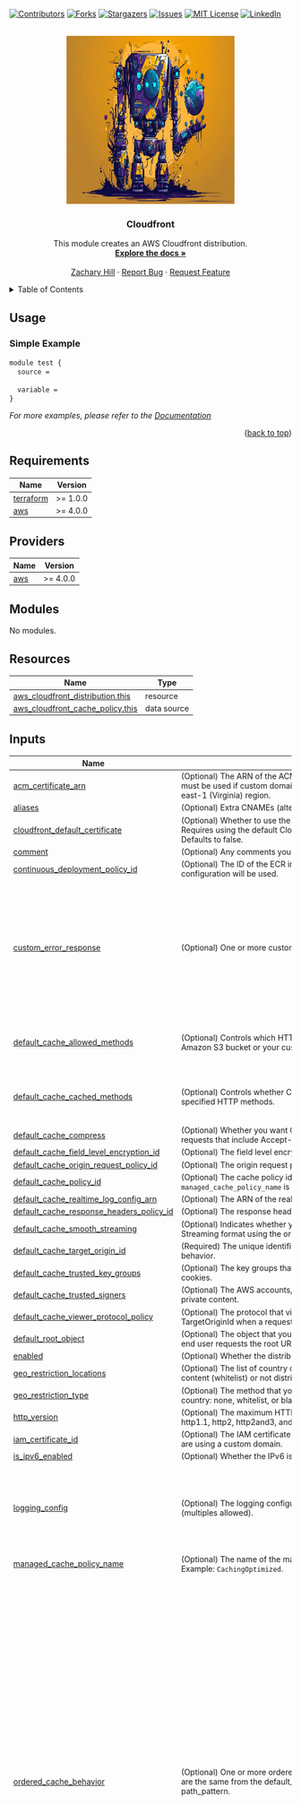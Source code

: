 <!-- Blank module readme template: Do a search and replace with your text editor for the following: `module_name`, `module_description` -->
<!-- Improved compatibility of back to top link: See: https://github.com/othneildrew/Best-README-Template/pull/73 -->
<a name="readme-top"></a>


<!-- PROJECT SHIELDS -->
<!--
*** I'm using markdown "reference style" links for readability.
*** Reference links are enclosed in brackets [ ] instead of parentheses ( ).
*** See the bottom of this document for the declaration of the reference variables
*** for contributors-url, forks-url, etc. This is an optional, concise syntax you may use.
*** https://www.markdownguide.org/basic-syntax/#reference-style-links
-->
[![Contributors][contributors-shield]][contributors-url]
[![Forks][forks-shield]][forks-url]
[![Stargazers][stars-shield]][stars-url]
[![Issues][issues-shield]][issues-url]
[![MIT License][license-shield]][license-url]
[![LinkedIn][linkedin-shield]][linkedin-url]


<!-- PROJECT LOGO -->
<br />
<div align="center">
  <a href="https://github.com/zachreborn/terraform-modules">
    <img src="/images/terraform_modules_logo.webp" alt="Logo" width="300" height="300">
  </a>

<h3 align="center">Cloudfront</h3>
  <p align="center">
    This module creates an AWS Cloudfront distribution.
    <br />
    <a href="https://github.com/zachreborn/terraform-modules"><strong>Explore the docs »</strong></a>
    <br />
    <br />
    <a href="https://zacharyhill.co">Zachary Hill</a>
    ·
    <a href="https://github.com/zachreborn/terraform-modules/issues">Report Bug</a>
    ·
    <a href="https://github.com/zachreborn/terraform-modules/issues">Request Feature</a>
  </p>
</div>


<!-- TABLE OF CONTENTS -->
<details>
  <summary>Table of Contents</summary>
  <ol>
    <li><a href="#usage">Usage</a></li>
    <li><a href="#requirements">Requirements</a></li>
    <li><a href="#providers">Providers</a></li>
    <li><a href="#modules">Modules</a></li>
    <li><a href="#Resources">Resources</a></li>
    <li><a href="#inputs">Inputs</a></li>
    <li><a href="#outputs">Outputs</a></li>
    <li><a href="#license">License</a></li>
    <li><a href="#contact">Contact</a></li>
    <li><a href="#acknowledgments">Acknowledgments</a></li>
  </ol>
</details>


<!-- USAGE EXAMPLES -->
## Usage
### Simple Example
```
module test {
  source = 

  variable = 
}
```

_For more examples, please refer to the [Documentation](https://github.com/zachreborn/terraform-modules)_

<p align="right">(<a href="#readme-top">back to top</a>)</p>

<!-- terraform-docs output will be input automatically below-->
<!-- terraform-docs markdown table --output-file README.md --output-mode inject .-->
<!-- BEGIN_TF_DOCS -->
## Requirements

| Name | Version |
|------|---------|
| <a name="requirement_terraform"></a> [terraform](#requirement\_terraform) | >= 1.0.0 |
| <a name="requirement_aws"></a> [aws](#requirement\_aws) | >= 4.0.0 |

## Providers

| Name | Version |
|------|---------|
| <a name="provider_aws"></a> [aws](#provider\_aws) | >= 4.0.0 |

## Modules

No modules.

## Resources

| Name | Type |
|------|------|
| [aws_cloudfront_distribution.this](https://registry.terraform.io/providers/hashicorp/aws/latest/docs/resources/cloudfront_distribution) | resource |
| [aws_cloudfront_cache_policy.this](https://registry.terraform.io/providers/hashicorp/aws/latest/docs/data-sources/cloudfront_cache_policy) | data source |

## Inputs

| Name | Description | Type | Default | Required |
|------|-------------|------|---------|:--------:|
| <a name="input_acm_certificate_arn"></a> [acm\_certificate\_arn](#input\_acm\_certificate\_arn) | (Optional) The ARN of the ACM certificate that you want to use with the distribution. This must be used if custom domain names are used. The ACM certificate must be in the us-east-1 (Virginia) region. | `string` | `null` | no |
| <a name="input_aliases"></a> [aliases](#input\_aliases) | (Optional) Extra CNAMEs (alternate domain names), if any, for this distribution. | `list(string)` | `null` | no |
| <a name="input_cloudfront_default_certificate"></a> [cloudfront\_default\_certificate](#input\_cloudfront\_default\_certificate) | (Optional) Whether to use the cloudfront default SSL certificate with the distribution. Requires using the default Cloudfont domain name as the distribution domain name. Defaults to false. | `bool` | `false` | no |
| <a name="input_comment"></a> [comment](#input\_comment) | (Optional) Any comments you want to include about the distribution. | `string` | `null` | no |
| <a name="input_continuous_deployment_policy_id"></a> [continuous\_deployment\_policy\_id](#input\_continuous\_deployment\_policy\_id) | (Optional) The ID of the ECR image scanning configuration to use. If omitted, no configuration will be used. | `string` | `null` | no |
| <a name="input_custom_error_response"></a> [custom\_error\_response](#input\_custom\_error\_response) | (Optional) One or more custom error response elements (multiples allowed). | <pre>list(object({<br/>    error_caching_min_ttl = optional(number) # The minimum amount of time you want HTTP error codes to stay in CloudFront caches before CloudFront queries your origin to see whether the object has been updated.<br/>    error_code            = number           # 4xx or 5xx HTTP status code that you want customized.<br/>    response_code         = optional(number) # HTTP status code to return.<br/>    response_page_path    = optional(string) # Path of the custom error page (for example, /custom_404.html). Must begin with a slash (/).<br/>  }))</pre> | `null` | no |
| <a name="input_default_cache_allowed_methods"></a> [default\_cache\_allowed\_methods](#input\_default\_cache\_allowed\_methods) | (Optional) Controls which HTTP methods CloudFront processes and forwards to your Amazon S3 bucket or your custom origin. | `list(string)` | <pre>[<br/>  "GET",<br/>  "HEAD"<br/>]</pre> | no |
| <a name="input_default_cache_cached_methods"></a> [default\_cache\_cached\_methods](#input\_default\_cache\_cached\_methods) | (Optional) Controls whether CloudFront caches the response to requests using the specified HTTP methods. | `list(string)` | <pre>[<br/>  "GET",<br/>  "HEAD"<br/>]</pre> | no |
| <a name="input_default_cache_compress"></a> [default\_cache\_compress](#input\_default\_cache\_compress) | (Optional) Whether you want CloudFront to automatically compress content for web requests that include Accept-Encoding: gzip in the request header. | `bool` | `true` | no |
| <a name="input_default_cache_field_level_encryption_id"></a> [default\_cache\_field\_level\_encryption\_id](#input\_default\_cache\_field\_level\_encryption\_id) | (Optional) The field level encryption id to attach to the default cache behavior. | `string` | `null` | no |
| <a name="input_default_cache_origin_request_policy_id"></a> [default\_cache\_origin\_request\_policy\_id](#input\_default\_cache\_origin\_request\_policy\_id) | (Optional) The origin request policy id to attach to the default cache behavior. | `string` | `null` | no |
| <a name="input_default_cache_policy_id"></a> [default\_cache\_policy\_id](#input\_default\_cache\_policy\_id) | (Optional) The cache policy id to attach to the default cache behavior. This is required if `managed_cache_policy_name` is not set. | `string` | `null` | no |
| <a name="input_default_cache_realtime_log_config_arn"></a> [default\_cache\_realtime\_log\_config\_arn](#input\_default\_cache\_realtime\_log\_config\_arn) | (Optional) The ARN of the real-time log configuration to use for the default cache behavior. | `string` | `null` | no |
| <a name="input_default_cache_response_headers_policy_id"></a> [default\_cache\_response\_headers\_policy\_id](#input\_default\_cache\_response\_headers\_policy\_id) | (Optional) The response headers policy id to attach to the default cache behavior. | `string` | `null` | no |
| <a name="input_default_cache_smooth_streaming"></a> [default\_cache\_smooth\_streaming](#input\_default\_cache\_smooth\_streaming) | (Optional) Indicates whether you want to distribute media files in Microsoft Smooth Streaming format using the origin that is associated with this cache behavior. | `bool` | `false` | no |
| <a name="input_default_cache_target_origin_id"></a> [default\_cache\_target\_origin\_id](#input\_default\_cache\_target\_origin\_id) | (Required) The unique identifier of the origin request policy to attach to the default cache behavior. | `string` | n/a | yes |
| <a name="input_default_cache_trusted_key_groups"></a> [default\_cache\_trusted\_key\_groups](#input\_default\_cache\_trusted\_key\_groups) | (Optional) The key groups that CloudFront can use to validate signed URLs or signed cookies. | `list(string)` | `null` | no |
| <a name="input_default_cache_trusted_signers"></a> [default\_cache\_trusted\_signers](#input\_default\_cache\_trusted\_signers) | (Optional) The AWS accounts, if any, that you want to allow to create signed URLs for private content. | `list(string)` | `null` | no |
| <a name="input_default_cache_viewer_protocol_policy"></a> [default\_cache\_viewer\_protocol\_policy](#input\_default\_cache\_viewer\_protocol\_policy) | (Optional) The protocol that viewers can use to access the files in the origin specified by TargetOriginId when a request matches the path pattern in PathPattern. | `string` | `"allow-all"` | no |
| <a name="input_default_root_object"></a> [default\_root\_object](#input\_default\_root\_object) | (Optional) The object that you want CloudFront to return (for example, index.html) when an end user requests the root URL. | `string` | `null` | no |
| <a name="input_enabled"></a> [enabled](#input\_enabled) | (Optional) Whether the distribution is enabled to accept end user requests for content. | `bool` | `true` | no |
| <a name="input_geo_restriction_locations"></a> [geo\_restriction\_locations](#input\_geo\_restriction\_locations) | (Optional) The list of country codes for which you want CloudFront either to distribute your content (whitelist) or not distribute your content (blacklist). | `list(string)` | `null` | no |
| <a name="input_geo_restriction_type"></a> [geo\_restriction\_type](#input\_geo\_restriction\_type) | (Optional) The method that you want to use to restrict distribution of your content by country: none, whitelist, or blacklist. | `string` | `"blacklist"` | no |
| <a name="input_http_version"></a> [http\_version](#input\_http\_version) | (Optional) The maximum HTTP version to support on the distribution. Allowed values are http1.1, http2, http2and3, and http3. | `string` | `"http2"` | no |
| <a name="input_iam_certificate_id"></a> [iam\_certificate\_id](#input\_iam\_certificate\_id) | (Optional) The IAM certificate id of the custom viewer certificate for this distribution if you are using a custom domain. | `string` | `null` | no |
| <a name="input_is_ipv6_enabled"></a> [is\_ipv6\_enabled](#input\_is\_ipv6\_enabled) | (Optional) Whether the IPv6 is enabled for the distribution. | `bool` | `true` | no |
| <a name="input_logging_config"></a> [logging\_config](#input\_logging\_config) | (Optional) The logging configuration that controls how logs are written to your distribution (multiples allowed). | <pre>object({<br/>    bucket          = string                # S3 bucket where the logs will be stored.<br/>    include_cookies = optional(bool, false) # Whether the cookies are logged in the access logs. Defaults to false.<br/>    prefix          = optional(string)      # The prefix for the log files.<br/>  })</pre> | `null` | no |
| <a name="input_managed_cache_policy_name"></a> [managed\_cache\_policy\_name](#input\_managed\_cache\_policy\_name) | (Optional) The name of the managed cache policy to use for the default cache behavior. Example: `CachingOptimized`. | `string` | `null` | no |
| <a name="input_ordered_cache_behavior"></a> [ordered\_cache\_behavior](#input\_ordered\_cache\_behavior) | (Optional) One or more ordered cache behavior elements (multiples allowed). The values are the same from the default\_cache\_behaviors with the exception of requiring path\_pattern. | <pre>map(object({<br/>    allowed_methods            = list(string)           # Controls which HTTP methods CloudFront processes and forwards to your Amazon S3 bucket or your custom origin.<br/>    cached_methods             = list(string)           # Controls whether CloudFront caches the response to requests using the specified HTTP methods.<br/>    cache_policy_id            = string                 # The cache policy id to attach to the cache behavior.<br/>    compress                   = optional(bool)         # Whether you want CloudFront to automatically compress content for web requests that include Accept-Encoding: gzip in the request header.<br/>    field_level_encryption_id  = optional(string)       # The field level encryption id to attach to the cache behavior.<br/>    origin_request_policy_id   = string                 # The origin request policy id to attach to the cache behavior.<br/>    path_pattern               = string                 # The pattern (for example, images/*.jpg) that specifies which requests to apply the behavior to.<br/>    realtime_log_config_arn    = optional(string)       # The ARN of the real-time log configuration to use for the cache behavior.<br/>    response_headers_policy_id = optional(string)       # The response headers policy id to attach to the cache behavior.<br/>    smooth_streaming           = optional(bool)         # Indicates whether you want to distribute media files in Microsoft Smooth Streaming format using the origin that is associated with this cache behavior.<br/>    target_origin_id           = string                 # The unique identifier of the origin request policy to attach to the cache behavior.<br/>    trusted_key_groups         = optional(list(string)) # The key groups that CloudFront can use to validate signed URLs or signed cookies.<br/>    trusted_signers            = optional(list(string)) # The AWS accounts, if any, that you want to allow to create signed URLs for private content.<br/>    viewer_protocol_policy     = optional(string)       # The protocol that viewers can use to access the files in the origin specified by TargetOriginId when a request matches the path pattern in PathPattern.<br/>  }))</pre> | `null` | no |
| <a name="input_origin"></a> [origin](#input\_origin) | (Required) One or more origins for this distribution (multiples allowed). The keys should be the origin ID you'd like to use for the origin. | <pre>map(object({<br/>    connection_attempts      = optional(number, 3)  # The number of times that CloudFront attempts to connect to the origin; valid values are 1, 2, or 3 attempts. Defaults to 3.<br/>    connection_timeout       = optional(number, 10) # The number of seconds that CloudFront waits when trying to establish a connection to the origin. Must be between 1-10. Defaults to 10.<br/>    domain_name              = string               # The DNS domain name of the S3 bucket or the HTTP server where the content is located.<br/>    origin_access_control_id = optional(string)     # The origin access identity to associate with the origin.<br/>    origin_path              = optional(string)     # An optional element that causes CloudFront to request your content from a directory in your Amazon S3 bucket or your custom origin.<br/>    custom_header = optional(object({<br/>      header_name  = string # The name of the header.<br/>      header_value = string # The value of the header.<br/>    }))                     # One or more custom headers that you want to include in the origin request.<br/>    custom_origin_config = optional(object({<br/>      http_port                 = optional(number)       # The HTTP port the custom origin listens on.<br/>      https_port                = optional(number)       # The HTTPS port the custom origin listens on.<br/>      origins_keepalive_timeout = optional(number)       # The keepalive timeout for the origin.<br/>      origin_protocol_policy    = optional(string)       # The origin protocol policy to apply to your origin. Must be one of http-only, https-only, or match-viewer.<br/>      origin_read_timeout       = optional(number)       # The read timeout for the origin.<br/>      origin_ssl_protocols      = optional(list(string)) # The SSL/TLS protocols that you want CloudFront to use when communicating with your origin over HTTPS.<br/>    }))                                                  # The custom origin configuration information.<br/>    origin_shield = optional(object({<br/>      enabled              = bool             # Whether Origin Shield is enabled.<br/>      origin_shield_region = optional(string) # The region for Origin Shield.<br/>    }))                                       # The region for Origin Shield.<br/>    s3_origin_config = optional(object({<br/>      origin_access_identity = optional(string) # The CloudFront origin access identity to associate with the origin.<br/>    }))                                         # The S3 origin configuration information.<br/>  }))</pre> | n/a | yes |
| <a name="input_price_class"></a> [price\_class](#input\_price\_class) | (Optional) The price class for this distribution. One of PriceClass\_All, PriceClass\_200, PriceClass\_100. See the AWS documentation for more details at https://docs.aws.amazon.com/cdk/api/v2/python/aws_cdk.aws_cloudfront/PriceClass.html. | `string` | `"PriceClass_100"` | no |
| <a name="input_retain_on_delete"></a> [retain\_on\_delete](#input\_retain\_on\_delete) | (Optional) Disables the distribution instead of deleting it when destroying the resource through Terraform. If this is set, the distribution needs to be deleted manually afterwards. Default is false. | `bool` | `false` | no |
| <a name="input_ssl_minimum_protocol_version"></a> [ssl\_minimum\_protocol\_version](#input\_ssl\_minimum\_protocol\_version) | (Optional) The minimum version of the SSL protocol that you want CloudFront to use for HTTPS connections. Can only be set if the ssl\_support\_method is set to sni-only or vip. | `string` | `"TLSv1.2_2021"` | no |
| <a name="input_ssl_support_method"></a> [ssl\_support\_method](#input\_ssl\_support\_method) | (Optional) Specifies how you want CloudFront to serve HTTPS requests. One of vip, sni-only, or static-ip. | `string` | `"sni-only"` | no |
| <a name="input_staging"></a> [staging](#input\_staging) | (Optional) Whether the distribution is in a staging environment. Default is false. | `bool` | `false` | no |
| <a name="input_tags"></a> [tags](#input\_tags) | (Optional) Map of tags to assign to the device. | `map(any)` | <pre>{<br/>  "created_by": "terraform",<br/>  "environment": "prod",<br/>  "terraform": "true"<br/>}</pre> | no |
| <a name="input_wait_for_deployment"></a> [wait\_for\_deployment](#input\_wait\_for\_deployment) | (Optional) If enabled, the resource will wait for the distribution status to change from InProgress to Deployed. Setting this to false will skip the process. Default is true. | `bool` | `true` | no |
| <a name="input_web_acl_id"></a> [web\_acl\_id](#input\_web\_acl\_id) | (Optional) The AWS WAF WebACL to associate with this distribution. | `string` | `null` | no |

## Outputs

| Name | Description |
|------|-------------|
| <a name="output_arn"></a> [arn](#output\_arn) | ARN of the CloudFront distribution |
| <a name="output_domain_name"></a> [domain\_name](#output\_domain\_name) | Domain name corresponding to the distribution |
| <a name="output_hosted_zone_id"></a> [hosted\_zone\_id](#output\_hosted\_zone\_id) | The Route 53 Hosted Zone ID that can be used to route an Alias record to |
| <a name="output_id"></a> [id](#output\_id) | ID of the CloudFront distribution |
<!-- END_TF_DOCS -->

<!-- LICENSE -->
## License

Distributed under the MIT License. See `LICENSE.txt` for more information.

<p align="right">(<a href="#readme-top">back to top</a>)</p>



<!-- CONTACT -->
## Contact

Zachary Hill - [![LinkedIn][linkedin-shield]][linkedin-url] - zhill@zacharyhill.co

Project Link: [https://github.com/zachreborn/terraform-modules](https://github.com/zachreborn/terraform-modules)

<p align="right">(<a href="#readme-top">back to top</a>)</p>



<!-- ACKNOWLEDGMENTS -->
## Acknowledgments

* [Zachary Hill](https://zacharyhill.co)
* [Jake Jones](https://github.com/jakeasarus)

<p align="right">(<a href="#readme-top">back to top</a>)</p>


<!-- MARKDOWN LINKS & IMAGES -->
<!-- https://www.markdownguide.org/basic-syntax/#reference-style-links -->
[contributors-shield]: https://img.shields.io/github/contributors/zachreborn/terraform-modules.svg?style=for-the-badge
[contributors-url]: https://github.com/zachreborn/terraform-modules/graphs/contributors
[forks-shield]: https://img.shields.io/github/forks/zachreborn/terraform-modules.svg?style=for-the-badge
[forks-url]: https://github.com/zachreborn/terraform-modules/network/members
[stars-shield]: https://img.shields.io/github/stars/zachreborn/terraform-modules.svg?style=for-the-badge
[stars-url]: https://github.com/zachreborn/terraform-modules/stargazers
[issues-shield]: https://img.shields.io/github/issues/zachreborn/terraform-modules.svg?style=for-the-badge
[issues-url]: https://github.com/zachreborn/terraform-modules/issues
[license-shield]: https://img.shields.io/github/license/zachreborn/terraform-modules.svg?style=for-the-badge
[license-url]: https://github.com/zachreborn/terraform-modules/blob/master/LICENSE.txt
[linkedin-shield]: https://img.shields.io/badge/-LinkedIn-black.svg?style=for-the-badge&logo=linkedin&colorB=555
[linkedin-url]: https://www.linkedin.com/in/zachary-hill-5524257a/
[product-screenshot]: /images/screenshot.webp
[Terraform.io]: https://img.shields.io/badge/Terraform-7B42BC?style=for-the-badge&logo=terraform
[Terraform-url]: https://terraform.io